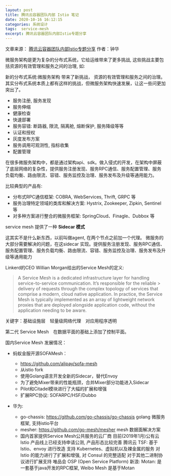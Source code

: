```yaml
---
layout: post
title: 腾讯云容器团队内部 Istio 笔记
date: 2020-10-16 16:12:15
categories: 系统设计
tags:  service-mesh
excerpt: 腾讯云容器团队内部Istio专题分享
---
```


文章来源： [腾讯云容器团队内部Istio专题分享](https://www.servicemesher.com/blog/istio-the-king-of-service-mesh/)
作者：钟华

微服务架构是更为复杂的分布式系统，它给运维带来了更多挑战, 这些挑战主要包括资源的有效管理和服务之间的治理, 如:

新的分布式系统:微服务架构 带来了新挑战， 资源的有效管理和服务之间的治理。 其实分布式系统本质上都有这样的挑战，但微服务架构快速发展，让这一些问更加突出了。

* 服务注册, 服务发现
* 服务伸缩
* 健康检查
* 快速部署
* 服务容错: 断路器, 限流, 隔离舱, 熔断保护, 服务降级等等
* 认证和授权
* 灰度发布方案
* 服务调用可观测性, 指标收集
* 配置管理

在很多微服务架构中，都是通过架构api、sdk。做入侵式的开发，在架构中屏蔽了底层网络的复杂性，提供服务注册发现、服务RPC通信、服务配置管理、服务负载均衡、路由限流、容错、服务监控及治理、服务发布及升级等通用能力。

比较典型的产品有:
* 分布式RPC通信框架: COBRA, WebServices, Thrift, GRPC 等
* 服务治理特定领域的类库和解决方案: Hystrix, Zookeeper, Zipkin, Sentinel 等
* 对多种方案进行整合的微服务框架: SpringCloud、Finagle、Dubbox 等

service mesh 提供了一种 **Sidecar 模式**

这其实不是什么新东西，以前叫做agent, 在两个节点之前加一个代理。 微服务的大部分需要解决的问题，在这sidecar 实现。提供服务注册发现、服务RPC通信、服务配置管理、服务负载均衡、路由限流、容错、服务监控及治理、服务发布及升级等通用能力

Linkerd的CEO Willian Morgan给出的Service Mesh的定义:

> A Service Mesh is a dedicated infrastructure layer for handling service-to-service communication. It’s responsible for the reliable > delivery of requests through the complex topology of services that comprise a modern, cloud native application. In practice, the
> Service Mesh is typically implemented as an array of lightweight network proxies that are deployed alongside application code,
> without the application needing to be aware.

关键字：基础设施层　轻量级网络代理　对应用程序透明

第二代 Service Mesh　在数据平面的基础上添加了控制平面。

国内Service Mesh 发展情况：

* 蚂蚁金服开源SOFAMesh：
    * https://github.com/alipay/sofa-mesh
    * 从istio fork
    * 使用Golang语言开发全新的Sidecar，替代Envoy
    * 为了避免Mixer带来的性能瓶颈，合并Mixer部分功能进入Sidecar
    * Pilot和Citadel模块进行了大幅的扩展和增强
    * 扩展RPC协议: SOFARPC/HSF/Dubbo

* 华为:
    * go-chassis: https://github.com/go-chassis/go-chassis golang 微服务框架, 支持istio平台
    * mesher: https://github.com/go-mesh/mesher mesh 数据面解决方案
    * 国内首家提供Service Mesh公共服务的云厂商
目前(2019年1月)公有云Istio 产品线上已经支持申请公测, 产品形态比较完善
腾讯云 TSF:
基于 Istio、envoy 进行改造
支持 Kubernetes、虚拟机以及裸金属的服务
对 Istio 的能力进行了扩展和增强, 对 Consul 的完整适配
对于其他二进制协议进行扩展支持
唯品会
OSP (Open Service Platform)
新浪:
Motan: 是一套基于java开发的RPC框架, Weibo Mesh 是基于Motan